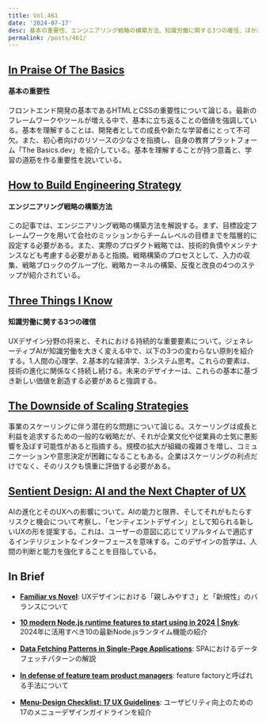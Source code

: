 ```yaml
---
title: Vol.461
date: '2024-07-17'
desc: 基本の重要性、エンジニアリング戦略の構築方法、知識労働に関する3つの確信、ほか計10リンク
permalink: /posts/461/
---
```



## [In Praise Of The Basics](https://www.smashingmagazine.com/2024/05/in-praise-of-the-basics/)
#### 基本の重要性

フロントエンド開発の基本であるHTMLとCSSの重要性について論じる。最新のフレームワークやツールが増える中で、基本に立ち返ることの価値を強調している。基本を理解することは、開発者としての成長や新たな学習者にとって不可欠。また、初心者向けのリソースの少なさを指摘し、自身の教育プラットフォーム「The Basics.dev」を紹介している。基本を理解することが持つ意義と、学習の道筋を作る重要性を説いている。


## [How to Build Engineering Strategy](https://blog.practicalengineering.management/how-to-build-engineering-strategy-42e464018177)
#### エンジニアリング戦略の構築方法

この記事では、エンジニアリング戦略の構築方法を解説する。まず、目標設定フレームワークを用いて会社のミッションからチームレベルの目標までを階層的に設定する必要がある。また、実際のプロダクト戦略では、技術的負債やメンテナンスなども考慮する必要があると指摘。戦略構築のプロセスとして、入力の収集、戦略ブロックのグループ化、戦略カーネルの構築、反復と改良の4つのステップが紹介されている。


## [Three Things I Know](https://jarango.com/2024/06/09/three-things-i-know/)
#### 知識労働に関する3つの確信

UXデザイン分野の将来と、それにおける持続的な重要要素について。ジェネレーティブAIが知識労働を大きく変える中で、以下の3つの変わらない原則を紹介する。1.人間の心理学、2.基本的な経済学、3.システム思考。これらの要素は、技術の進化に関係なく持続し続ける。未来のデザイナーは、これらの基本に基づき新しい価値を創造する必要があると強調する。

## [The Downside of Scaling Strategies](https://rogermartin.medium.com/the-downside-of-scaling-strategies-3386f9d8806f)

事業のスケーリングに伴う潜在的な問題について論じる。スケーリングは成長と利益を追求するための一般的な戦略だが、それが企業文化や従業員の士気に悪影響を及ぼす可能性があると指摘する。規模の拡大が組織の複雑さを増し、コミュニケーションや意思決定が困難になることもある。企業はスケーリングの利点だけでなく、そのリスクも慎重に評価する必要がある。


## [Sentient Design: AI and the Next Chapter of UX](https://bigmedium.com/speaking/sentient-design-josh-clark-talk.html)

AIの進化とそのUXへの影響について。AIの能力と限界、そしてそれがもたらすリスクと機会について考察し、「センティエントデザイン」として知られる新しいUXの形を提案する。これは、ユーザーの意図に応じてリアルタイムで適応するインテリジェントなインターフェースを意味する。このデザインの哲学は、人間の判断と能力を強化することを目指している。


## In Brief

- **[Familiar vs Novel](https://lawsofux.com/articles/2024/familiar-vs-novel/)**: UXデザインにおける「親しみやすさ」と「新規性」のバランスについて

- **[10 modern Node.js runtime features to start using in 2024 | Snyk](https://snyk.io/blog/10-modern-node-js-runtime-features/)**: 2024年に活用すべき10の最新Node.jsランタイム機能の紹介

- **[Data Fetching Patterns in Single-Page Applications](https://martinfowler.com/articles/data-fetch-spa.html)**: SPAにおけるデータフェッチパターンの解説

- **[In defense of feature team product managers](https://www.lennysnewsletter.com/p/in-defense-of-feature-team-product)**: feature factoryと呼ばれる手法について

- **[Menu-Design Checklist: 17 UX Guidelines](https://www.nngroup.com/articles/menu-design/)**: ユーザビリティ向上のための17のメニューデザインガイドラインを紹介
